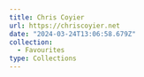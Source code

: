```yaml
---
title: Chris Coyier
url: https://chriscoyier.net
date: "2024-03-24T13:06:58.679Z"
collection:
  - Favourites
type: Collections
---
```

